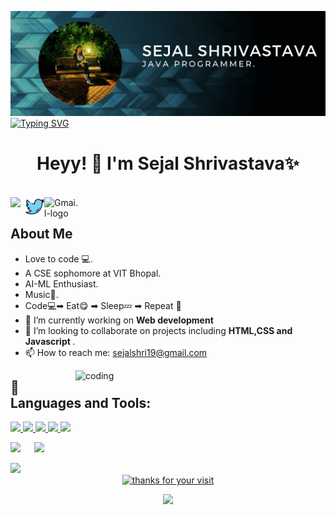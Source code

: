 ![](https://github.com/Sejal-shh/Sejal-shh/blob/main/assests/Blue%20Modern%20Personal%20Fashion%20Designer%20Twitter%20Header.png)
[![Typing SVG](https://readme-typing-svg.herokuapp.com?font=Aparajita&color=%2336BCF7&size=28&center=true&vCenter=true&width=421&height=69&lines=Web+Developer;Java+Coder;AI+-+ML+Enthusiast)](https://git.io/typing-svg)

<h1 align="center"> <B> Heyy! 👋 I'm Sejal Shrivastava✨ </B></h1> 
<br>




<a href="https://www.linkedin.com/in/sejal-shrivastava-b6086a21b">
  <img align="left" width="24px" src="https://raw.githubusercontent.com/peterthehan/peterthehan/master/assets/linkedin.svg"  />
</a>
<a href = "https://twitter.com/Sejal_shhh?t=yRaCNp9ad6T6UqZF-cErqg&s=09">
   <img align="left" width="30px" src="https://raw.githubusercontent.com/bornmay/bornmay/master/twitter.png"  />
  </a>
<a href="mailto:sejalshri19@gmail.com"><img align="left" width="50px" src="https://i.ibb.co/pdt54NY/Gmail-logo.png" alt="Gmail-logo" border="0"></a>
</a>
.
<br />


## About Me
- Love to code 💻.
- A CSE sophomore at VIT Bhopal.
- AI-ML Enthusiast.
- Music🎵.
- Code💻➡ Eat😋 ➡ Sleep💤 ➡ Repeat 🔁
- 🔭 I’m currently working on <B> Web development </B> <br>
- 👯 I’m looking to collaborate on projects including <B>HTML,CSS and Javascript </B>. <br>
- 📫 How to reach me: sejalshri19@gmail.com <br>

<img align ="right" alt = "coding" width  = "400" src = "https://cdn.dribbble.com/users/2646423/screenshots/5507196/computer.gif">

 
 
 
 
## 🚀 Languages and Tools:

<p align="left"> 
    <a href="https://www.java.com" target="_blank"> <img src="https://img.icons8.com/color/48/000000/java-coffee-cup-logo.png"/> </a>
    <a href="https://www.python.org" target="_blank"> <img src="https://img.icons8.com/color/48/000000/python.png"/> </a> 
    <a href="https://developer.mozilla.org/en-US/docs/Web/JavaScript" target="_blank"> <img src="https://img.icons8.com/color/48/000000/javascript.png"/> </a> 
    <a href="https://www.w3.org/html/" target="_blank"> <img src="https://img.icons8.com/color/48/000000/html-5.png"/> </a> 
    <a href="https://www.w3schools.com/css/" target="_blank"> <img src="https://img.icons8.com/color/48/000000/css3.png"/> </a> 



<p>
<img width='400' src="https://github-readme-stats.vercel.app/api/top-langs/?username=Sejal-shh&layout=compact" /> &emsp;   <img width='400' src="https://github-readme-stats.vercel.app/api?username=Sejal-shh&show_icons=true&theme=radical" />
</p>





<img width='400' src="https://github-readme-streak-stats.herokuapp.com/?user=Sejal-shh" />
<div align="center">
    <a href="https://git.io/typing-svg">
        <img alt="thanks for your visit" src="https://readme-typing-svg.herokuapp.com?font=Roboto+Slab&color=%237E3ACE&size=24&center=true&vCenter=true&width=300&lines=Thanks+for+your+visit!" >
    </a>
</div>
<p align="center">
  <img src="https://capsule-render.vercel.app/api?type=waving&color=gradient&height=80&section=footer"/>
</p>


<!--
**Sejal-shh/Sejal-shh** is a ✨ _special_ ✨ repository because its `README.md` (this file) appears on your GitHub profile.

H
-->
